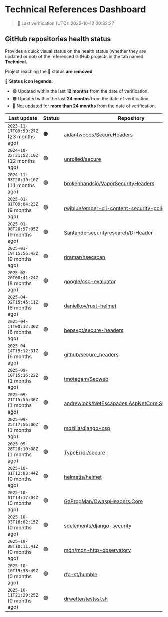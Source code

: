 
# Technical References Dashboard

> 📅 Last verification (UTC): 2025-10-12 00:32:27

## GitHub repositories health status

Provides a quick visual status on the health status (whether they are updated or not) of the referenced GitHub projects in the tab named **Technical**.

Project reaching the :red_circle: status **are removed**.

:speech_balloon: **Status icon legends:**

* :green_circle: Updated within the last **12 months** from the date of verification.
* :orange_circle: Updated within the last **24 months** from the date of verification.
* :red_circle: Not updated for **more than 24 months** from the date of verification.

| Last update | Status | Repository |
| --- | --- | --- |
| `2023-11-17T09:59:27Z` (23 months ago) | :orange_circle: | [aidantwoods/SecureHeaders](https://github.com/aidantwoods/SecureHeaders) |
| `2024-10-22T21:52:10Z` (12 months ago) | :green_circle: | [unrolled/secure](https://github.com/unrolled/secure) |
| `2024-11-03T20:39:16Z` (11 months ago) | :green_circle: | [brokenhandsio/VaporSecurityHeaders](https://github.com/brokenhandsio/VaporSecurityHeaders) |
| `2025-01-01T09:04:23Z` (9 months ago) | :green_circle: | [rwjblue/ember-cli-content-security-policy/](https://github.com/rwjblue/ember-cli-content-security-policy/) |
| `2025-01-08T20:57:05Z` (9 months ago) | :green_circle: | [Santandersecurityresearch/DrHeader](https://github.com/Santandersecurityresearch/DrHeader) |
| `2025-01-19T15:56:43Z` (9 months ago) | :green_circle: | [riramar/hsecscan](https://github.com/riramar/hsecscan) |
| `2025-02-20T00:41:24Z` (8 months ago) | :green_circle: | [google/csp-evaluator](https://github.com/google/csp-evaluator) |
| `2025-04-02T15:45:11Z` (6 months ago) | :green_circle: | [danielkov/rust-helmet](https://github.com/danielkov/rust-helmet) |
| `2025-04-11T00:12:36Z` (6 months ago) | :green_circle: | [bepsvpt/secure-headers](https://github.com/bepsvpt/secure-headers) |
| `2025-04-14T15:12:31Z` (6 months ago) | :green_circle: | [github/secure_headers](https://github.com/github/secure_headers) |
| `2025-09-10T15:16:22Z` (1 months ago) | :green_circle: | [tmotagam/Secweb](https://github.com/tmotagam/Secweb) |
| `2025-09-21T15:56:40Z` (1 months ago) | :green_circle: | [andrewlock/NetEscapades.AspNetCore.SecurityHeaders](https://github.com/andrewlock/NetEscapades.AspNetCore.SecurityHeaders) |
| `2025-09-25T17:56:06Z` (1 months ago) | :green_circle: | [mozilla/django-csp](https://github.com/mozilla/django-csp) |
| `2025-09-28T20:10:08Z` (1 months ago) | :green_circle: | [TypeError/secure](https://github.com/TypeError/secure) |
| `2025-10-01T12:03:44Z` (0 months ago) | :green_circle: | [helmetjs/helmet](https://github.com/helmetjs/helmet) |
| `2025-10-01T14:17:04Z` (0 months ago) | :green_circle: | [GaProgMan/OwaspHeaders.Core](https://github.com/GaProgMan/OwaspHeaders.Core) |
| `2025-10-03T16:02:15Z` (0 months ago) | :green_circle: | [sdelements/django-security](https://github.com/sdelements/django-security) |
| `2025-10-08T10:11:41Z` (0 months ago) | :green_circle: | [mdn/mdn-http-observatory](https://github.com/mdn/mdn-http-observatory) |
| `2025-10-10T19:38:49Z` (0 months ago) | :green_circle: | [rfc-st/humble](https://github.com/rfc-st/humble) |
| `2025-10-11T21:29:25Z` (0 months ago) | :green_circle: | [drwetter/testssl.sh](https://github.com/drwetter/testssl.sh) |

